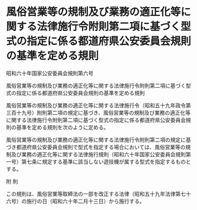 # 風俗営業等の規制及び業務の適正化等に関する法律施行令附則第二項に基づく型式の指定に係る都道府県公安委員会規則の基準を定める規則

昭和六十年国家公安委員会規則第六号

風俗営業等の規制及び業務の適正化等に関する法律施行令附則第二項に基づく型式の指定に係る都道府県公安委員会規則の基準を定める規則

風俗営業等の規制及び業務の適正化等に関する法律施行令（昭和五十九年政令第三百十九号）附則第二項の規定に基づき、風俗営業等の規制及び業務の適正化等に関する法律施行令附則第二項に基づく型式の指定に係る都道府県公安委員会規則の基準を定める規則を次のように定める。

風俗営業等の規制及び業務の適正化等に関する法律施行令附則第二項の規定に基づき都道府県公安委員会規則で型式を指定する場合においては、風俗営業等の規制及び業務の適正化等に関する法律施行規則（昭和六十年国家公安委員会規則第一号）第七条に規定する基準に該当しない遊技機が属する型式を指定するものとする。

附 則

この規則は、風俗営業等取締法の一部を改正する法律（昭和五十九年法律第七十六号）の施行の日（昭和六十年二月十三日）から施行する。
